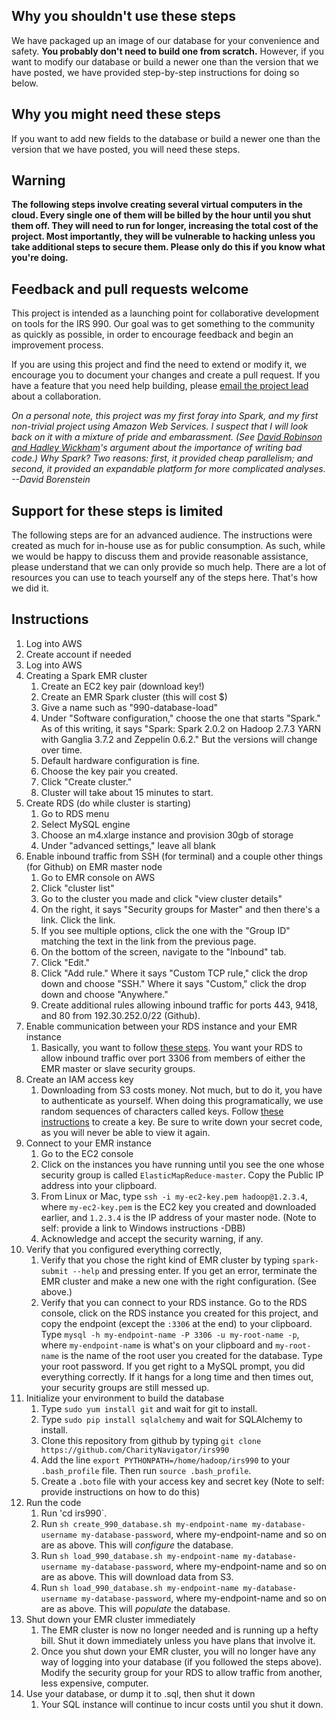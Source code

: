 ## Why you shouldn't use these steps

We have packaged up an image of our database for your convenience and safety. **You probably don't need to build one from scratch.** However, if you want to modify our database or build a newer one than the version that we have posted, we have provided step-by-step instructions for doing so below.

## Why you might need these steps

If you want to add new fields to the database or build a newer one than the version that we have posted, you will need these steps.

## Warning

**The following steps involve creating several virtual computers in the cloud. Every single one of them will be billed by the hour until you shut them off. They will need to run for longer, increasing the total cost of the project. Most importantly, they will be vulnerable to hacking unless you take additional steps to secure them. Please only do this if you know what you're doing.**

## Feedback and pull requests welcome

This project is intended as a launching point for collaborative development on tools for the IRS 990. Our goal was to get something to the community as quickly as possible, in order to encourage feedback and begin an improvement process.

If you are using this project and find the need to extend or modify it, we encourage you to document your changes and create a pull request. If you have a feature that you need help building, please [email the project lead](mailto:dborenstein@charitynavigator.org) about a collaboration.

*On a personal note, this project was my first foray into Spark, and my first non-trivial project using Amazon Web Services. I suspect that I will look back on it with a mixture of pride and embarassment. (See [David Robinson and Hadley Wickham](http://varianceexplained.org/programming/bad-code/)'s argument about the importance of writing bad code.) Why Spark? Two reasons: first, it provided cheap parallelism; and second, it provided an expandable platform for more complicated analyses. --David Borenstein*

## Support for these steps is limited

The following steps are for an advanced audience. The instructions were created as much for in-house use as for public consumption. As such, while we would be happy to discuss them and provide reasonable assistance, please understand that we can only provide so much help. There are a lot of resources you can use to teach yourself any of the steps here. That's how we did it.

## Instructions

1. Log into AWS
  1. Create account if needed
  1. Log into AWS
1. Creating a Spark EMR cluster
   1. Create an EC2 key pair (download key!)
   1. Create an EMR Spark cluster (this will cost $)
     1. Give a name such as "990-database-load"
     1. Under "Software configuration," choose the one that starts "Spark." As of this writing, it says "Spark: Spark 2.0.2 on Hadoop 2.7.3 YARN with Ganglia 3.7.2 and Zeppelin 0.6.2." But the versions will change over time.
     1. Default hardware configuration is fine.
     1. Choose the key pair you created.
     1. Click "Create cluster."
     1. Cluster will take about 15 minutes to start.
1. Create RDS (do while cluster is starting)
   1. Go to RDS menu
   1. Select MySQL engine
   1. Choose an m4.xlarge instance and provision 30gb of storage
   1. Under "advanced settings," leave all blank
1. Enable inbound traffic from SSH (for terminal) and a couple other things (for Github) on EMR master node
   1. Go to EMR console on AWS
   1. Click "cluster list"
   1. Go to the cluster you made and click "view cluster details"
   1. On the right, it says "Security groups for Master" and then there's a link. Click the link.
   1. If you see multiple options, click the one with the "Group ID" matching the text in the link from the previous page.
   1. On the bottom of the screen, navigate to the "Inbound" tab.
   1. Click "Edit."
   1. Click "Add rule." Where it says "Custom TCP rule," click the drop down and choose "SSH." Where it says "Custom," click the drop down and choose "Anywhere."
   1. Create additional rules allowing inbound traffic for ports 443, 9418, and 80 from 192.30.252.0/22 (Github).
1. Enable communication between your RDS instance and your EMR instance
   1. Basically, you want to follow [these steps](https://aws.amazon.com/premiumsupport/knowledge-center/rds-cannot-connect/). You want your RDS to allow inbound traffic over port 3306 from members of either the EMR master or slave security groups. 
1. Create an IAM access key
   1. Downloading from S3 costs money. Not much, but to do it, you have to authenticate as yourself. When doing this programatically, we use random sequences of characters called keys. Follow [these instructions](http://docs.aws.amazon.com/general/latest/gr/managing-aws-access-keys.html) to create a key. Be sure to write down your secret code, as you will never be able to view it again.
1. Connect to your EMR instance
   1. Go to the EC2 console
   1. Click on the instances you have running until you see the one whose security group is called `ElasticMapReduce-master`. Copy the Public IP address into your clipboard.
   1. From Linux or Mac, type `ssh -i my-ec2-key.pem hadoop@1.2.3.4`, where `my-ec2-key.pem` is the EC2 key you created and downloaded earlier, and `1.2.3.4` is the IP address of your master node. (Note to self: provide a link to Windows instructions -DBB)
   1. Acknowledge and accept the security warning, if any.
1. Verify that you configured everything correctly,
   1. Verify that you chose the right kind of EMR cluster by typing `spark-submit --help` and pressing enter. If you get an error, terminate the EMR cluster and make a new one with the right configuration. (See above.)
   1. Verify that you can connect to your RDS instance. Go to the RDS console, click on the RDS instance you created for this project, and copy the endpoint (except the `:3306` at the end) to your clipboard. Type `mysql -h my-endpoint-name -P 3306 -u my-root-name -p`, where `my-endpoint-name` is what's on your clipboard and `my-root-name` is the name of the root user you created for the database. Type your root password. If you get right to a MySQL prompt, you did everything correctly. If it hangs for a long time and then times out, your security groups are still messed up. 
1. Initialize your environment to build the database
   1. Type `sudo yum install git` and wait for git to install.
   1. Type `sudo pip install sqlalchemy` and wait for SQLAlchemy to install.
   1. Clone this repository from github by typing `git clone https://github.com/CharityNavigator/irs990` 
   1. Add the line `export PYTHONPATH=/home/hadoop/irs990` to your `.bash_profile` file. Then run `source .bash_profile`.
   1. Create a `.boto` file with your access key and secret key (Note to self: provide instructions on how to do this)
1. Run the code
   1. Run 'cd irs990`.
   1. Run `sh create_990_database.sh my-endpoint-name my-database-username my-database-password`, where my-endpoint-name and so on are as above. This will _configure_ the database.
   1. Run `sh load_990_database.sh my-endpoint-name my-database-username my-database-password`, where my-endpoint-name and so on are as above. This will download data from S3.
   1. Run `sh load_990_database.sh my-endpoint-name my-database-username my-database-password`, where my-endpoint-name and so on are as above. This will _populate_ the database.  
1. Shut down your EMR cluster immediately
   1. The EMR cluster is now no longer needed and is running up a hefty bill. Shut it down immediately unless you have plans that involve it.
   1. Once you shut down your EMR cluster, you will no longer have any way of logging into your database (if you followed the steps above). Modify the security group for your RDS to allow traffic from another, less expensive, computer.
1. Use your database, or dump it to .sql, then shut it down
   1. Your SQL instance will continue to incur costs until you shut it down.


